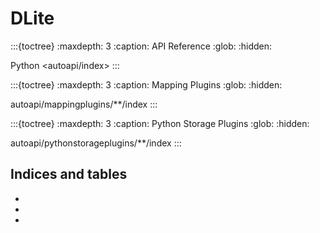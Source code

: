 # DLite

<!-- Comment back in the toctrees below if ever Python files are generated in these folders. -->
:::{toctree}
:maxdepth: 3
:caption: API Reference
:glob:
:hidden:

Python <autoapi/index>
:::

:::{toctree}
:maxdepth: 3
:caption: Mapping Plugins
:glob:
:hidden:

autoapi/mappingplugins/**/index
:::

<!-- :::{toctree}
:maxdepth: 3
:caption: Storage Plugins
:glob:
:hidden:

autoapi/storageplugins/**/index
::: -->

<!-- :::{toctree}
:maxdepth: 3
:caption: Python Mapping Plugins
:glob:
:hidden:

autoapi/pythonmappingplugins/**/index
::: -->

:::{toctree}
:maxdepth: 3
:caption: Python Storage Plugins
:glob:
:hidden:

autoapi/pythonstorageplugins/**/index
:::

<!-- :::{toctree}
:maxdepth: 3
:caption: Storages
:glob:
:hidden:

autoapi/storages/**/index
::: -->

## Indices and tables

* [](genindex)
* [](modindex)
* [](py-modindex)
